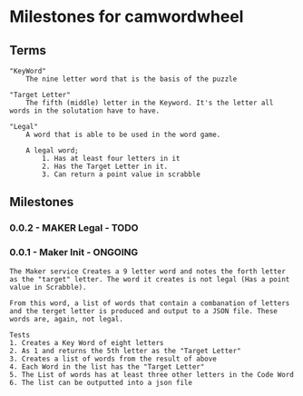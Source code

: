 # Milestones for camwordwheel

## Terms
    "KeyWord"
        The nine letter word that is the basis of the puzzle

    "Target Letter" 
        The fifth (middle) letter in the Keyword. It's the letter all words in the solutation have to have.
    
    "Legal"
        A word that is able to be used in the word game. 

        A legal word;
            1. Has at least four letters in it
            2. Has the Target Letter in it.
            3. Can return a point value in scrabble

## Milestones

### 0.0.2 - MAKER Legal - TODO

### 0.0.1 - Maker Init - ONGOING

    The Maker service Creates a 9 letter word and notes the forth letter as the "target" letter. The word it creates is not legal (Has a point value in Scrabble).

    From this word, a list of words that contain a combanation of letters and the terget letter is produced and output to a JSON file. These words are, again, not legal.

    Tests 
    1. Creates a Key Word of eight letters
    2. As 1 and returns the 5th letter as the "Target Letter"
    3. Creates a list of words from the result of above
    4. Each Word in the list has the "Target Letter"
    5. The List of words has at least three other letters in the Code Word
    6. The list can be outputted into a json file
